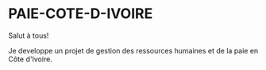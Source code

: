 # PAIE-COTE-D-IVOIRE

Salut à tous!

Je developpe un projet de gestion des ressources humaines et de la paie en Côte d'Ivoire.
